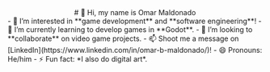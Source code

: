 <div align="center"># 👋 Hi, my name is Omar Maldonado</div>
- 👀 I’m interested in **game development** and **software engineering**!
- 🌱 I’m currently learning to develop games in **Godot**.
- 💞️ I’m looking to **collaborate** on video game projects.
- 📫 Shoot me a message on [LinkedIn](https://www.linkedin.com/in/omar-b-maldonado/)!
- 😄 Pronouns: He/him
- ⚡ Fun fact: *I also do digital art*.

<!---
Omar-B-Maldonado/Omar-B-Maldonado is a ✨ special ✨ repository because its `README.md` (this file) appears on your GitHub profile.
You can click the Preview link to take a look at your changes.
--->
